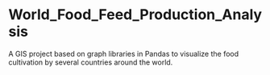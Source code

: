 # World_Food_Feed_Production_Analysis
A GIS project based on graph libraries in Pandas to visualize the food cultivation by several countries around the world.
